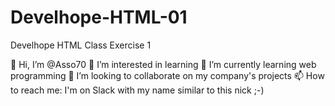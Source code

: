 # Develhope-HTML-01
Develhope HTML Class Exercise 1

👋 Hi, I’m @Asso70
👀 I’m interested in learning
🌱 I’m currently learning web programming
💞️ I’m looking to collaborate on my company's projects
📫 How to reach me: I'm on Slack with my name similar to this nick ;-)
